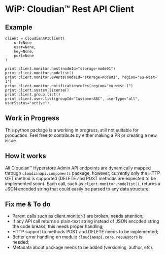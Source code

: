 WiP: Cloudian™ Rest API Client
========================

Example
-----

```
client = CloudianAPIClient(
    url=None
    user=None,
    key=None,
    port=None
)

print client.monitor.host(nodeId="storage-node01")
print client.monitor.nodelist()
print client.monitor.events(nodeId="storage-node01", region="eu-west-1")
print client.monitor.notificationrules(region="eu-west-1")
print client.system.license()
print client.group.list()
print client.user.list(groupId="CustomerABC", userType="all", userStatus="active")
```


Work in Progress
----------------

This python package is a working in progress, still not suitable for production. Feel free to contribute by either making a PR or creating a new issue.

How it works
------------

All Cloudian™ Hyperstore Admin API endpoints are dynamically mapped through `cloudianapi.components` package, however, currently only the HTTP GET method is supported (DELETE and POST methods are expected to be implemented soon). Each call, such as `client.monitor.nodelist()`, returns a JSON encoded string that could easily be parsed to any data structure.

Fix me & To do
--------------

* Parent calls such as client.monitor() are broken, needs attention;
* If any API call returns a plain-text string instead of JSON encoded string the code breaks, this needs proper handling;
* HTTP support to methods POST and DELETE needs to be implemented;
* Better error handling on module `cloudianapi.core.requestors` is needed;
* Metadata about package needs to be added (versioning, author, etc).
